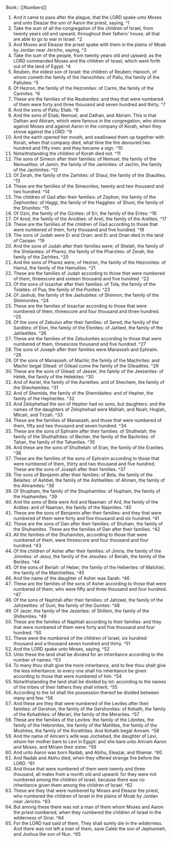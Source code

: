  Book:: [[Numbers]]
 1. And it came to pass after the plague, that the LORD spake unto Moses and unto Eleazar the son of Aaron the priest, saying, ^1
 2. Take the sum of all the congregation of the children of Israel, from twenty years old and upward, throughout their fathers' house, all that are able to go to war in Israel. ^2
 3. And Moses and Eleazar the priest spake with them in the plains of Moab by Jordan near Jericho, saying, ^3
 4. Take the sum of the people, from twenty years old and upward; as the LORD commanded Moses and the children of Israel, which went forth out of the land of Egypt. ^4
 5. Reuben, the eldest son of Israel: the children of Reuben; Hanoch, of whom cometh the family of the Hanochites: of Pallu, the family of the Palluites: ^5
 6. Of Hezron, the family of the Hezronites: of Carmi, the family of the Carmites. ^6
 7. These are the families of the Reubenites: and they that were numbered of them were forty and three thousand and seven hundred and thirty. ^7
 8. And the sons of Pallu; Eliab. ^8
 9. And the sons of Eliab; Nemuel, and Dathan, and Abiram. This is that Dathan and Abiram, which were famous in the congregation, who strove against Moses and against Aaron in the company of Korah, when they strove against the LORD: ^9
 10. And the earth opened her mouth, and swallowed them up together with Korah, when that company died, what time the fire devoured two hundred and fifty men: and they became a sign. ^10
 11. Notwithstanding the children of Korah died not. ^11
 12. The sons of Simeon after their families: of Nemuel, the family of the Nemuelites: of Jamin, the family of the Jaminites: of Jachin, the family of the Jachinites: ^12
 13. Of Zerah, the family of the Zarhites: of Shaul, the family of the Shaulites. ^13
 14. These are the families of the Simeonites, twenty and two thousand and two hundred. ^14
 15. The children of Gad after their families: of Zephon, the family of the Zephonites: of Haggi, the family of the Haggites: of Shuni, the family of the Shunites: ^15
 16. Of Ozni, the family of the Oznites: of Eri, the family of the Erites: ^16
 17. Of Arod, the family of the Arodites: of Areli, the family of the Arelites. ^17
 18. These are the families of the children of Gad according to those that were numbered of them, forty thousand and five hundred. ^18
 19. The sons of Judah were Er and Onan: and Er and Onan died in the land of Canaan. ^19
 20. And the sons of Judah after their families were; of Shelah, the family of the Shelanites: of Pharez, the family of the Pharzites: of Zerah, the family of the Zarhites. ^20
 21. And the sons of Pharez were; of Hezron, the family of the Hezronites: of Hamul, the family of the Hamulites. ^21
 22. These are the families of Judah according to those that were numbered of them, threescore and sixteen thousand and five hundred. ^22
 23. Of the sons of Issachar after their families: of Tola, the family of the Tolaites: of Pua, the family of the Punites: ^23
 24. Of Jashub, the family of the Jashubites: of Shimron, the family of the Shimronites. ^24
 25. These are the families of Issachar according to those that were numbered of them, threescore and four thousand and three hundred. ^25
 26. Of the sons of Zebulun after their families: of Sered, the family of the Sardites: of Elon, the family of the Elonites: of Jahleel, the family of the Jahleelites. ^26
 27. These are the families of the Zebulunites according to those that were numbered of them, threescore thousand and five hundred. ^27
 28. The sons of Joseph after their families were Manasseh and Ephraim. ^28
 29. Of the sons of Manasseh: of Machir, the family of the Machirites: and Machir begat Gilead: of Gilead come the family of the Gileadites. ^29
 30. These are the sons of Gilead: of Jeezer, the family of the Jeezerites: of Helek, the family of the Helekites: ^30
 31. And of Asriel, the family of the Asrielites: and of Shechem, the family of the Shechemites: ^31
 32. And of Shemida, the family of the Shemidaites: and of Hepher, the family of the Hepherites. ^32
 33. And Zelophehad the son of Hepher had no sons, but daughters: and the names of the daughters of Zelophehad were Mahlah, and Noah, Hoglah, Milcah, and Tirzah. ^33
 34. These are the families of Manasseh, and those that were numbered of them, fifty and two thousand and seven hundred. ^34
 35. These are the sons of Ephraim after their families: of Shuthelah, the family of the Shuthalhites: of Becher, the family of the Bachrites: of Tahan, the family of the Tahanites. ^35
 36. And these are the sons of Shuthelah: of Eran, the family of the Eranites. ^36
 37. These are the families of the sons of Ephraim according to those that were numbered of them, thirty and two thousand and five hundred. These are the sons of Joseph after their families. ^37
 38. The sons of Benjamin after their families: of Bela, the family of the Belaites: of Ashbel, the family of the Ashbelites: of Ahiram, the family of the Ahiramites: ^38
 39. Of Shupham, the family of the Shuphamites: of Hupham, the family of the Huphamites. ^39
 40. And the sons of Bela were Ard and Naaman: of Ard, the family of the Ardites: and of Naaman, the family of the Naamites. ^40
 41. These are the sons of Benjamin after their families: and they that were numbered of them were forty and five thousand and six hundred. ^41
 42. These are the sons of Dan after their families: of Shuham, the family of the Shuhamites. These are the families of Dan after their families. ^42
 43. All the families of the Shuhamites, according to those that were numbered of them, were threescore and four thousand and four hundred. ^43
 44. Of the children of Asher after their families: of Jimna, the family of the Jimnites: of Jesui, the family of the Jesuites: of Beriah, the family of the Beriites. ^44
 45. Of the sons of Beriah: of Heber, the family of the Heberites: of Malchiel, the family of the Malchielites. ^45
 46. And the name of the daughter of Asher was Sarah. ^46
 47. These are the families of the sons of Asher according to those that were numbered of them; who were fifty and three thousand and four hundred. ^47
 48. Of the sons of Naphtali after their families: of Jahzeel, the family of the Jahzeelites: of Guni, the family of the Gunites: ^48
 49. Of Jezer, the family of the Jezerites: of Shillem, the family of the Shillemites. ^49
 50. These are the families of Naphtali according to their families: and they that were numbered of them were forty and five thousand and four hundred. ^50
 51. These were the numbered of the children of Israel, six hundred thousand and a thousand seven hundred and thirty. ^51
 52. And the LORD spake unto Moses, saying, ^52
 53. Unto these the land shall be divided for an inheritance according to the number of names. ^53
 54. To many thou shalt give the more inheritance, and to few thou shalt give the less inheritance: to every one shall his inheritance be given according to those that were numbered of him. ^54
 55. Notwithstanding the land shall be divided by lot: according to the names of the tribes of their fathers they shall inherit. ^55
 56. According to the lot shall the possession thereof be divided between many and few. ^56
 57. And these are they that were numbered of the Levites after their families: of Gershon, the family of the Gershonites: of Kohath, the family of the Kohathites: of Merari, the family of the Merarites. ^57
 58. These are the families of the Levites: the family of the Libnites, the family of the Hebronites, the family of the Mahlites, the family of the Mushites, the family of the Korathites. And Kohath begat Amram. ^58
 59. And the name of Amram's wife was Jochebed, the daughter of Levi, whom her mother bare to Levi in Egypt: and she bare unto Amram Aaron and Moses, and Miriam their sister. ^59
 60. And unto Aaron was born Nadab, and Abihu, Eleazar, and Ithamar. ^60
 61. And Nadab and Abihu died, when they offered strange fire before the LORD. ^61
 62. And those that were numbered of them were twenty and three thousand, all males from a month old and upward: for they were not numbered among the children of Israel, because there was no inheritance given them among the children of Israel. ^62
 63. These are they that were numbered by Moses and Eleazar the priest, who numbered the children of Israel in the plains of Moab by Jordan near Jericho. ^63
 64. But among these there was not a man of them whom Moses and Aaron the priest numbered, when they numbered the children of Israel in the wilderness of Sinai. ^64
 65. For the LORD had said of them, They shall surely die in the wilderness. And there was not left a man of them, save Caleb the son of Jephunneh, and Joshua the son of Nun. ^65
